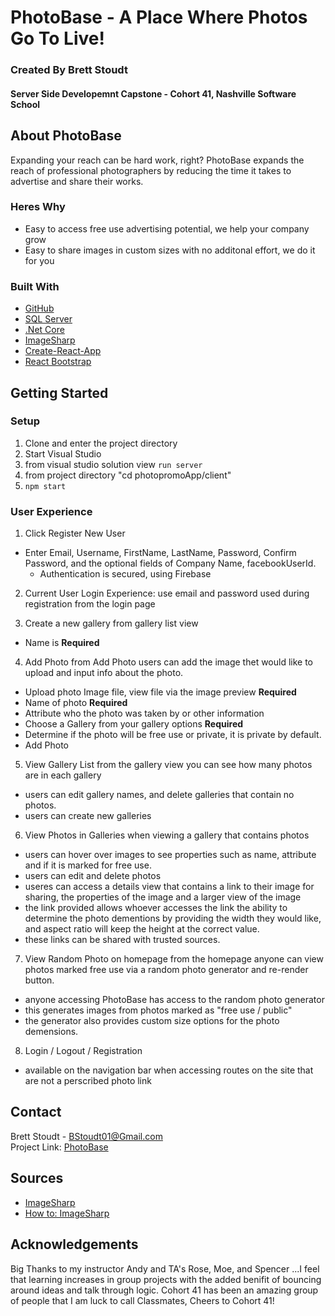 # PhotoBase - A Place Where Photos Go To Live!

<h3> Created By Brett Stoudt  <br/> <h4>Server Side Developemnt Capstone - Cohort 41, Nashville Software School</h4> </h3>

## About PhotoBase
Expanding your reach can be hard work, right? PhotoBase expands the reach of professional
photographers by reducing the time it takes to advertise and share their works. 

### Heres Why
-  Easy to access free use advertising potential, we help your company grow
-  Easy to share images in custom sizes with no additonal effort, we do it for you
 

### Built With
- [GitHub](http://github.com)</br>
- [SQL Server](https://www.microsoft.com/en-us/sql-server/sql-server-2019)</br>
- [.Net Core](https://dotnet.microsoft.com/)</br>
- [ImageSharp](https://sixlabors.com/products/imagesharp/)</br>
- [Create-React-App](https://create-react-app.dev/)</br>
- [React Bootstrap](https://react-bootstrap.netlify.app/)</br>

## Getting Started

### Setup
1. Clone and enter the project directory
2. Start Visual Studio 
3. from visual studio solution view ```run server```
4. from project directory "cd photopromoApp/client"
5. ```npm start```


### User Experience
1. Click Register New User 
- Enter Email, Username, FirstName, LastName, Password, Confirm Password, and the optional fields of Company Name, facebookUserId.
    - Authentication is secured, using Firebase

2. Current User Login Experience: use email and password used during registration from the login page

3. Create a new gallery
from gallery list view
- Name is <b>Required</b>

4. Add Photo
from Add Photo users can add the image thet would like to upload and input info about the photo.
- Upload photo Image file, view file via the image preview <b>Required</b>
- Name of photo <b>Required</b>
- Attribute who the photo was taken by or other information
- Choose a Gallery from your gallery options <b>Required</b>
- Determine if the photo will be free use or private, it is private by default.
- Add Photo

5. View Gallery List
from the gallery view you can see how many photos are in each gallery
- users can edit gallery names, and delete galleries that contain no photos.
- users can create new galleries

6. View Photos in Galleries
when viewing a gallery that contains photos
- users can hover over images to see properties such as name, attribute and if it is marked for free use.
- users can edit and delete photos
- useres can access a details view that contains a link to their image for sharing, the properties of the image and a larger view of the image
- the link provided allows whoever accesses the link the ability to determine the photo dementions by providing the width they would like, 
and aspect ratio will keep the height at the correct value.
- these links can be shared with trusted sources.

7. View Random Photo on homepage
from the homepage anyone can view photos marked free use via a random photo generator and re-render button.
- anyone accessing PhotoBase has access to the random photo generator
- this generates images from photos marked as "free use / public"
- the generator also provides custom size options for the photo demensions.

8. Login / Logout / Registration
- available on the navigation bar when accessing routes on the site that are not a perscribed photo link




## Contact
Brett Stoudt - BStoudt01@Gmail.com</br>
Project Link: [PhotoBase](https://github.com/bstoudt01/PhotoBase)

## Sources
- [ImageSharp](https://docs.sixlabors.com/)
- [How to: ImageSharp](https://andrewlock.net/using-imagesharp-to-resize-images-in-asp-net-core-part-4-saving-to-disk/)

## Acknowledgements
Big Thanks to my instructor Andy and TA's Rose, Moe, and Spencer 
...I feel that learning increases in group projects with the added benifit of bouncing around ideas and talk through logic. 
Cohort 41 has been an amazing group of people that I am luck to call Classmates, Cheers to Cohort 41!
